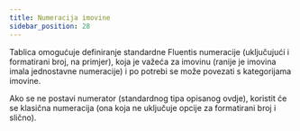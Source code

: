 ```yaml
---
title: Numeracija imovine
sidebar_position: 28
---
```


Tablica omogućuje definiranje standardne Fluentis numeracije (uključujući i formatirani broj, na primjer), koja je važeća za imovinu (ranije je imovina imala jednostavne numeracije) i po potrebi se može povezati s kategorijama imovine.

Ako se ne postavi numerator (standardnog tipa opisanog ovdje), koristit će se klasična numeracija (ona koja ne uključuje opcije za formatirani broj i slično).